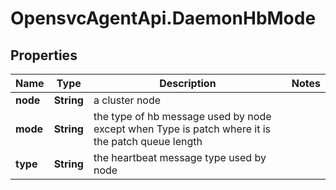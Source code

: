 # OpensvcAgentApi.DaemonHbMode

## Properties

Name | Type | Description | Notes
------------ | ------------- | ------------- | -------------
**node** | **String** | a cluster node | 
**mode** | **String** | the type of hb message used by node except when Type is patch where it is the patch queue length | 
**type** | **String** | the heartbeat message type used by node | 


